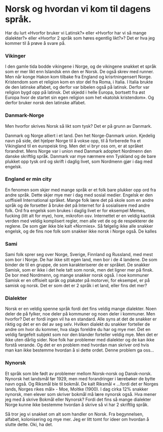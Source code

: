   

# Norsk og hvordan vi kom til dagens språk.<span class="Apple-converted-space"> </span>

Har du lurt «Hvorfor bruker vi Latinsk?» eller «Hvorfor har vi så mange dialekter?» eller «Hvorfor 2 språk som høres egentlig likt?»? Det er hva jeg kommer til å prøve å svare på.<span class="Apple-converted-space"> </span>

### Vikinger

I den gamle tida bodde vikingene i Norge, og de vikingene snakket et språk som er mer likt enn Islandsk enn den er Norsk. De også skrev med runner. Men når konge Hakon kom tilbake fra England og krisrtningensert Norge. Kristendom som et religion kom en stor del fra Roma, i Italia. I Italia brukte de den latinske alfabet, og derfor var bibelen også på latinsk. Derfor var religion bygd opp på latinsk. Det skjedd i helle Europa, bortsett fra øst Europa hvor de startet sin egen religion som het «katolsk kristendom». Og derfor bruker norsk den latinske alfabet.<span class="Apple-converted-space"> </span>

### Danmark-Norge

Men hvorfor skrives Norsk så likt som tysk? Det er på grunn av Danmark.<span class="Apple-converted-space"> </span>

Danmark og Norge alliert i et land. Den het Norge-Danmark union. Kjedelig navn på side, det hjelper Norge til å vokse opp, til å forberede fra et Vikingland til en europeisk ting. Men det vi bryr oss om, er at språket forandret. Mens Norge var i union med Danmark adoptert Nordmenn den danske skriftlig språk. Danmark var mye nærmere enn Tyskland og de bare plukket opp tysk ord og skrift i daglig livet, som Nordmenn gjør i dag med engelsk.<span class="Apple-converted-space"> </span>

### England er min city

En fenomen som skjer med mange språk er et folk bare plukker opp ord fra andre språk. Dette skjer mye mer i dag med sosial medier. Engelsk er den uoffisiell International språket. Mange folk lære det på skole som en andre språk og de forsetter å bruke det på Internet for å sosialisere med andre folk. Ord fra engelsk som brukes i daglig livet er for eksempel Memes, fucking (litt alt for mye), hore, mikrofon osv. Internettet er en veldig kaotisk verden med veldig komplisert regler, men alle vet de og de respekterer de reglene. De som gjør ikke ble kalt «Normies». Så følgelig ikke alle snakker engelsk, og de fins noe folk som snakker ikke norsk i Norge også. De kalles

### Sami

Sami folk sprer seg over Norge, Sverige, Finnland og Russland, med mest som bor i Norge. De har ikke sitt egen land, men bor i de 4 landene. De som binder de til en gruppe, de som karakteriserer de er språket. De snakker Samisk, som er ikke i det hele tatt som norsk, men det ligner mer på finsk. De bor med Nordmenn, og mange snakker norsk også. I noe kommuner Samisk er en offisielt språk og plakater på motorvei, for eksempel, er på samisk og norsk. Det er som det er 2 språk i et land, eller fins det mer?

### Dialekter

Norsk er en veldig spenne språk fordi det fins veldig mange dialekter. Noen deler de på fylker, noe deler på kommuner og noen deler i kommuner. Men hvorfor? Det er fordi ingen vil ha en standard. Alle syns at det de snakker er riktig og det er en del av seg selv. Hvilken dialekt du snakker forteller de andre om hvor du kommer, hva slags foreldre du har og mye mer. Det en veldig fargefelt subjekt som nor den blander forteller veldig mye. Men det er ikke uten dårlig sider. Noe folk har problemer med dialekter og de kan ikke forstå verande. Og det er en problem med hvordan man skriver ord hvis man kan ikke bestemme hvordan å si dette ordet. Denne problem ga oss…

### Nynorsk

Et språk som ble født av problemer mellom Norsk-norsk og Dansk-norsk. Nynorsk het landsmål før 1929, men med forandringer i lærebøker de bytte navn også. Og Riksmål ble til bokmål. De kalt Riksmål « …fordi det er Norges lands, Norges rikes mål» - Moe, Moltke (1900). I dag cirka 12% snakker nynorsk, men elever som skriver bokmål må lære nynorsk også. Hva mener jeg med å skrive Bokmål eller Nynorsk? Fordi det fins så mange dialekter Norge kunne ikke bestemme hvordan å skrive så vi har 2 skriftlig språk.<span class="Apple-converted-space"> </span>

Så tror jeg vi snakket om alt som handler on Norsk. Fra begynnelsen, alfabet, kolonisering og mye mer. Jeg er litt tomt for ideer om hvordan å slutte dette. Oki, ha det.<span class="Apple-converted-space"> </span>